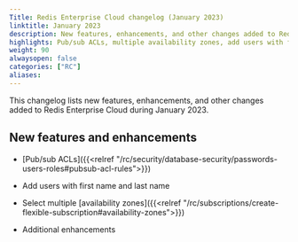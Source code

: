 ```yaml
---
Title: Redis Enterprise Cloud changelog (January 2023)
linktitle: January 2023
description: New features, enhancements, and other changes added to Redis Enterprise Cloud during January 2023.
highlights: Pub/sub ACLs, multiple availability zones, add users with first and last names
weight: 90
alwaysopen: false
categories: ["RC"]
aliases: 
---
```


This changelog lists new features, enhancements, and other changes added to Redis Enterprise Cloud during January 2023.

## New features and enhancements

- [Pub/sub ACLs]({{<relref "/rc/security/database-security/passwords-users-roles#pubsub-acl-rules">}})

- Add users with first name and last name

- Select multiple [availability zones]({{<relref "/rc/subscriptions/create-flexible-subscription#availability-zones">}})

- Additional enhancements